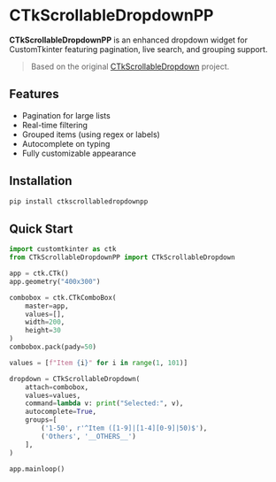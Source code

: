 # CTkScrollableDropdownPP

**CTkScrollableDropdownPP** is an enhanced dropdown widget for CustomTkinter featuring pagination, live search, and grouping support.

> Based on the original [CTkScrollableDropdown](https://github.com/Akascape/CTkScrollableDropdown) project.

## Features

* Pagination for large lists
* Real-time filtering
* Grouped items (using regex or labels)
* Autocomplete on typing
* Fully customizable appearance

## Installation

```bash
pip install ctkscrollabledropdownpp
```

## Quick Start

```python
import customtkinter as ctk
from CTkScrollableDropdownPP import CTkScrollableDropdown

app = ctk.CTk()
app.geometry("400x300")

combobox = ctk.CTkComboBox(
    master=app,
    values=[],
    width=200,
    height=30
)
combobox.pack(pady=50)

values = [f"Item {i}" for i in range(1, 101)]

dropdown = CTkScrollableDropdown(
    attach=combobox,
    values=values,
    command=lambda v: print("Selected:", v),
    autocomplete=True,
    groups=[
        ('1-50', r'^Item ([1-9]|[1-4][0-9]|50)$'),
        ('Others', '__OTHERS__')
    ],
)

app.mainloop()
```

